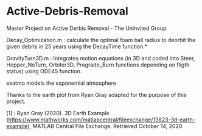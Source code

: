 # Active-Debris-Removal
Master Project on Active Derbis Removal - The Uninvited Group

Decay_Optimization.m : calculate the optimal foam ball radius to deorbit the given debris in 25 years using the DecayTime function.*

GravityTurn3D.m : Integrates motion equations (in 3D and coded into Steer, Hopper_NoTurn, Orbiter3D, Prograde_Burn functions depending on fligth status) using ODE45 function.

exatmo models the exponential atmosphere


Thanks to the earth plot from Ryan Gray adapted for the purpose of this project.

[1] : Ryan Gray (2020). 3D Earth Example (https://www.mathworks.com/matlabcentral/fileexchange/13823-3d-earth-example), MATLAB Central File Exchange. Retrieved October 14, 2020.
